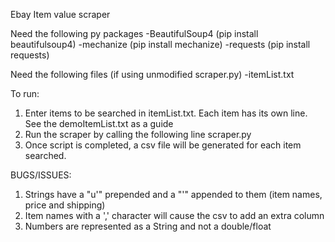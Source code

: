 Ebay Item value scraper

Need the following py packages
-BeautifulSoup4 (pip install beautifulsoup4)
-mechanize (pip install mechanize)
-requests (pip install requests)

Need the following files (if using unmodified scraper.py)
-itemList.txt

To run:
1. Enter items to be searched in itemList.txt. Each item has its own line. See the demoItemList.txt as a guide
2. Run the scraper by calling the following line
			scraper.py
3. Once script is completed, a csv file will be generated for each item searched.


BUGS/ISSUES:
1. Strings have a "u'" prepended and a "'" appended to them (item names, price and shipping)
2. Item names with a ',' character will cause the csv to add an extra column
3. Numbers are represented as a String and not a double/float

